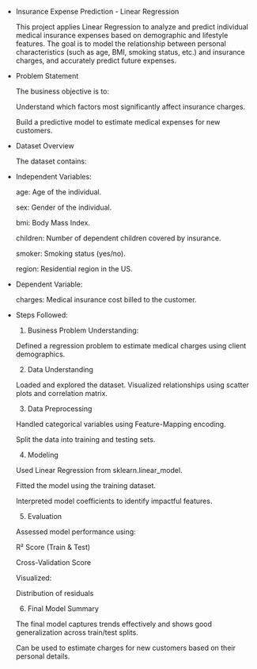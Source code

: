 * Insurance Expense Prediction - Linear Regression

  This project applies Linear Regression to analyze and predict individual medical insurance expenses based on demographic and lifestyle features. The goal is to model the relationship between personal characteristics (such as age, BMI, smoking status, etc.) and insurance charges, and accurately predict future expenses.

* Problem Statement

  The business objective is to:
  
  Understand which factors most significantly affect insurance charges.
  
  Build a predictive model to estimate medical expenses for new customers.

* Dataset Overview

  The dataset contains:

* Independent Variables:
  
  age: Age of the individual.
  
  sex: Gender of the individual.
  
  bmi: Body Mass Index.
  
  children: Number of dependent children covered by insurance.
  
  smoker: Smoking status (yes/no).
  
  region: Residential region in the US.

* Dependent Variable:

  charges: Medical insurance cost billed to the customer.

* Steps Followed:
  
  1. Business Problem Understanding:
  
    Defined a regression problem to estimate medical charges using client demographics.
  
  2. Data Understanding
  
    Loaded and explored the dataset.
    Visualized relationships using scatter plots and correlation matrix.
  
  3. Data Preprocessing
  
    Handled categorical variables using Feature-Mapping encoding.
  
    Split the data into training and testing sets.
  
  4. Modeling
  
    Used Linear Regression from sklearn.linear_model.
  
    Fitted the model using the training dataset.
    
    Interpreted model coefficients to identify impactful features.
  
  5. Evaluation
  
    Assessed model performance using:
  
    R² Score (Train & Test)
  
    Cross-Validation Score
  
    Visualized:
  
    Distribution of residuals
    
  6. Final Model Summary
  
    The final model captures trends effectively and shows good generalization across train/test splits.
  
    Can be used to estimate charges for new customers based on their personal details.
